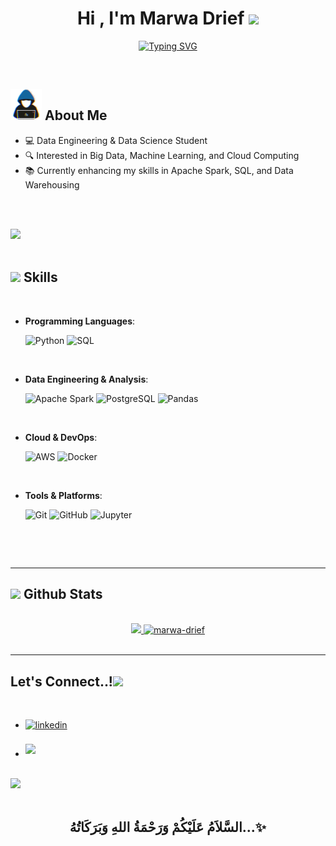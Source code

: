 <h1 align="center"><b>Hi , I'm Marwa Drief </b><img src="https://media.giphy.com/media/hvRJCLFzcasrR4ia7z/giphy.gif" width="35"></h1>

<p align="center">
  <a href="https://git.io/typing-svg"><img src="https://readme-typing-svg.demolab.com?font=Fira+Code&weight=300&pause=1000&color=1B0EF7&background=F525FF00&width=435&lines=Data+Engineering+++%2F+Data+Science+Student;+Passionate+About+Big+Data+%26+AI" alt="Typing SVG" /></a>
</p>

<br>

## <picture><img src="https://github.com/0xAbdulKhalid/0xAbdulKhalid/raw/main/assets/mdImages/about_me.gif" width="50px"></picture> **About Me**


- 💻 Data Engineering & Data Science Student  
- 🔍 Interested in Big Data, Machine Learning, and Cloud Computing  
- 📚 Currently enhancing my skills in Apache Spark, SQL, and Data Warehousing  

<br><br>

<img src="https://user-images.githubusercontent.com/73097560/115834477-dbab4500-a447-11eb-908a-139a6edaec5c.gif"><br><br>

## <img src="https://media2.giphy.com/media/QssGEmpkyEOhBCb7e1/giphy.gif?cid=ecf05e47a0n3gi1bfqntqmob8g9aid1oyj2wr3ds3mg700bl&rid=giphy.gif" width="25"><b> Skills</b>
<br>

<p align="center">

- **Programming Languages**:
    
    ![Python](https://img.shields.io/badge/Python-%2314354C.svg?style=for-the-badge&logo=python&logoColor=white)
    ![SQL](https://img.shields.io/badge/SQL-%2300758F.svg?style=for-the-badge&logo=postgresql&logoColor=white)

<br>   

- **Data Engineering & Analysis**:

   ![Apache Spark](https://img.shields.io/badge/Apache%20Spark-%23E25A1C.svg?style=for-the-badge&logo=apachespark&logoColor=white)
   ![PostgreSQL](https://img.shields.io/badge/PostgreSQL-%23336791.svg?style=for-the-badge&logo=postgresql&logoColor=white)
   ![Pandas](https://img.shields.io/badge/Pandas-%23150458.svg?style=for-the-badge&logo=pandas&logoColor=white)

<br>

- **Cloud & DevOps**:

    ![AWS](https://img.shields.io/badge/AWS-%23FF9900.svg?style=for-the-badge&logo=amazonaws&logoColor=white)
    ![Docker](https://img.shields.io/badge/Docker-%232496ED.svg?style=for-the-badge&logo=docker&logoColor=white)
    
<br>

- **Tools & Platforms**:

    ![Git](https://img.shields.io/badge/Git-%23F05033.svg?style=for-the-badge&logo=git&logoColor=white)
    ![GitHub](https://img.shields.io/badge/GitHub-%23121011.svg?style=for-the-badge&logo=github&logoColor=white)
    ![Jupyter](https://img.shields.io/badge/Jupyter-%23F37626.svg?style=for-the-badge&logo=jupyter&logoColor=white)

<br>

</p>

<br>

-----

## <img src="https://media.giphy.com/media/iY8CRBdQXODJSCERIr/giphy.gif" width="35"><b> Github Stats </b>
<br>

<div align="center">

<a href="https://github.com/marwa-drief">
  <img src="https://github-readme-stats.vercel.app/api?username=marwa-drief&include_all_commits=true&count_private=true&show_icons=true&line_height=20&title_color=7A7ADB&icon_color=2234AE&text_color=D3D3D3&bg_color=0,000000,130F40" width="450"/>
  <img src="https://github-readme-stats.vercel.app/api/top-langs?username=marwa-drief&show_icons=true&locale=en&layout=compact&line_height=20&title_color=7A7ADB&icon_color=2234AE&text_color=D3D3D3&bg_color=0,000000,130F40" width="375"  alt="marwa-drief"/>

</a>
</div>

<br>

-----

## <b> Let's Connect..!</b><img src="https://github.com/MuLIAICHI/MuLIAICHI/raw/main/assets/mdImages/handshake.gif" width="80">
<br>
<div align='left'>

<ul>

<li>
<a href="https://www.linkedin.com/in/marwa-drief-85a971307/" target="_blank">
<img src="https://img.shields.io/badge/LinkedIn:  Marwa Drief-%2300acee.svg?color=405DE6&style=for-the-badge&logo=linkedin&logoColor=white" alt=linkedin style="margin-bottom: 5px;"/>
</a>
</li>

<br>

<li>
<a href="mailto:marwadrief79@gmail.com" target="_blank">
<img src="https://img.shields.io/badge/Gmail:  marwadrief79-%23EA4335.svg?style=for-the-badge&logo=gmail&logoColor=white" t=mail style="margin-bottom: 5px;" />
</a>
</li>
	
</ul>
</div>

<br>
<img src="https://user-images.githubusercontent.com/73097560/115834477-dbab4500-a447-11eb-908a-139a6edaec5c.gif">
<br>
<br>

<div align='center'>

## <b>السَّلاَمُ عَلَيْكُمْ وَرَحْمَةُ اللهِ وَبَرَكَاتُهُ...✨</b>

</div>
<br>
